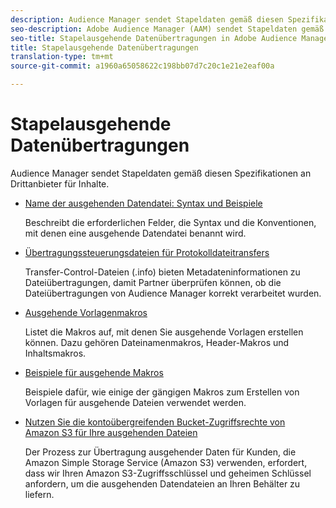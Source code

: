 ```yaml
---
description: Audience Manager sendet Stapeldaten gemäß diesen Spezifikationen an Drittanbieter für Inhalte.
seo-description: Adobe Audience Manager (AAM) sendet Stapeldaten gemäß diesen Spezifikationen an Drittanbieter für Inhalte.
seo-title: Stapelausgehende Datenübertragungen in Adobe Audience Manager (AAM)
title: Stapelausgehende Datenübertragungen
translation-type: tm+mt
source-git-commit: a1960a65058622c198bb07d7c20c1e21e2eaf00a

---
```



# Stapelausgehende Datenübertragungen

Audience Manager sendet Stapeldaten gemäß diesen Spezifikationen an Drittanbieter für Inhalte.

* [Name der ausgehenden Datendatei: Syntax und Beispiele](/help/using/integration/receiving-audience-data/batch-outbound-transfers/outbound-file-name-contents.md)

   Beschreibt die erforderlichen Felder, die Syntax und die Konventionen, mit denen eine ausgehende Datendatei benannt wird.

* [Übertragungssteuerungsdateien für Protokolldateitransfers](/help/using/integration/receiving-audience-data/batch-outbound-transfers/transfer-control-files.md)

   Transfer-Control-Dateien (.info) bieten Metadateninformationen zu Dateiübertragungen, damit Partner überprüfen können, ob die Dateiübertragungen von Audience Manager korrekt verarbeitet wurden.

* [Ausgehende Vorlagenmakros](/help/using/integration/receiving-audience-data/batch-outbound-transfers/outbound-template-macros.md)

   Listet die Makros auf, mit denen Sie ausgehende Vorlagen erstellen können. Dazu gehören Dateinamenmakros, Header-Makros und Inhaltsmakros.

* [Beispiele für ausgehende Makros](/help/using/integration/receiving-audience-data/batch-outbound-transfers/outbound-macro-examples.md)

   Beispiele dafür, wie einige der gängigen Makros zum Erstellen von Vorlagen für ausgehende Dateien verwendet werden.

* [Nutzen Sie die kontoübergreifenden Bucket-Zugriffsrechte von Amazon S3 für Ihre ausgehenden Dateien](/help/using/integration/receiving-audience-data/batch-outbound-transfers/authorize-s3-cross-bucket.md)

   Der Prozess zur Übertragung ausgehender Daten für Kunden, die Amazon Simple Storage Service (Amazon S3) verwenden, erfordert, dass wir Ihren Amazon S3-Zugriffsschlüssel und geheimen Schlüssel anfordern, um die ausgehenden Datendateien an Ihren Behälter zu liefern.
